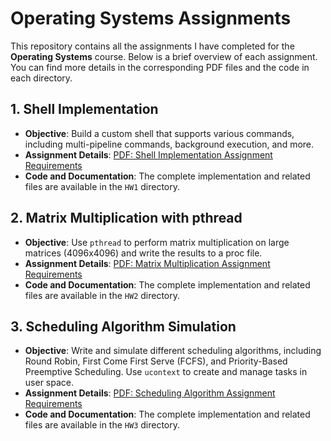 # Operating Systems Assignments

This repository contains all the assignments I have completed for the **Operating Systems** course. Below is a brief overview of each assignment. You can find more details in the corresponding PDF files and the code in each directory.

## 1. Shell Implementation
- **Objective**: Build a custom shell that supports various commands, including multi-pipeline commands, background execution, and more.
- **Assignment Details**: [PDF: Shell Implementation Assignment Requirements](https://github.com/hsylin/Operating-Systems/blob/main/HW1/2022_OS_HW1.pdf)
- **Code and Documentation**: The complete implementation and related files are available in the `HW1` directory.

## 2. Matrix Multiplication with pthread
- **Objective**: Use `pthread` to perform matrix multiplication on large matrices (4096x4096) and write the results to a proc file.
- **Assignment Details**: [PDF: Matrix Multiplication Assignment Requirements](https://github.com/hsylin/Operating-Systems/blob/main/HW2/2022_OS_HW2.pdf)
- **Code and Documentation**: The complete implementation and related files are available in the `HW2` directory.

## 3. Scheduling Algorithm Simulation
- **Objective**: Write and simulate different scheduling algorithms, including Round Robin, First Come First Serve (FCFS), and Priority-Based Preemptive Scheduling. Use `ucontext` to create and manage tasks in user space.
- **Assignment Details**: [PDF: Scheduling Algorithm Assignment Requirements](https://github.com/hsylin/Operating-Systems/blob/main/HW3/2022_OS_HW3.pdf)
- **Code and Documentation**: The complete implementation and related files are available in the `HW3` directory.

